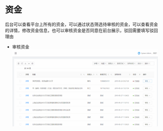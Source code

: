 # 资金
后台可以查看平台上所有的资金，可以通过状态筛选待审核的资金，可以查看资金的详情，修改资金信息，也可以审核资金是否同意在前台展示，驳回需要填写驳回理由
 * 审核资金
![审批资金](https://raw.githubusercontent.com/atlanteem/user_manual_admin/master/lvyoto/files/审批资金.gif)
